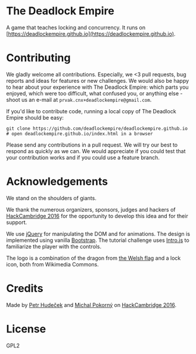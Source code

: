 The Deadlock Empire
===

A game that teaches locking and concurrency. It runs on
[https://deadlockempire.github.io](https://deadlockempire.github.io).

Contributing
===

We gladly welcome all contributions. Especially, we <3 pull requests, bug
reports and ideas for features or new challenges. We would also be happy to
hear about your experience with The Deadlock Empire: which parts you enjoyed,
which were too difficult, what confused you, or anything else - shoot us
an e-mail at `prvak.cnx+deadlockempire@gmail.com`.

If you'd like to contribute code, running a local copy of The Deadlock Empire
should be easy:
```
git clone https://github.com/deadlockempire/deadlockempire.github.io
# open deadlockempire.github.io/index.html in a browser
```

Please send any contributions in a pull request. We will try our best to
respond as quickly as we can. We would appreciate if you could test that
your contribution works and if you could use a feature branch.

Acknowledgements
===

We stand on the shoulders of giants.

We thank the numerous organizers, sponsors, judges and hackers of
[HackCambridge 2016](https://www.hackcambridge.com/) for the opportunity to
develop this idea and for their support.

We use [jQuery](https://jquery.com/) for manipulating the DOM and for
animations. The design is implemented using vanilla
[Bootstrap](https://getbootstrap.com/). The tutorial challenge uses
[Intro.js](https://usablica.github.io/intro.js/) to familiarize the player
with the controls.

The logo is a combination of the dragon from
[the Welsh flag](https://commons.wikimedia.org/wiki/File:Flag_of_Wales_2.svg)
and a lock icon, both from Wikimedia Commons.

Credits
===
Made by [Petr Hudeček](http://hudecekpetr.cz) and [Michal
Pokorný](http://rny.cz) on [HackCambridge 2016](https://www.hackcambridge.com/).

License
===
GPL2
